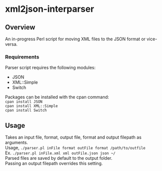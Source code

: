 # xml2json-interparser

## Overview
An in-progress Perl script for moving XML files to the JSON format or vice-versa.

### Requirements
Parser script requires the following modules: <br>
* JSON
* XML::Simple
* Switch

Packages can be installed with the cpan command: <br>
`cpan install JSON` <br>
`cpan install XML::Simple` <br>
`cpan install Switch` <br>

## Usage
Takes an input file, format, output file, format and output filepath as arguments. <br>
Usage, `./parser.pl inFile format outFile format /path/to/outfile` <br>
Ex. `./parser.pl inFile.xml xml outFile.json json ~/` <br>
Parsed files are saved by default to the output folder. <br>
Passing an output filepath overrides this setting. <br>
